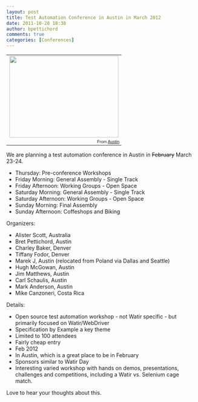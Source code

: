 ```yaml
---
layout: post
title: Test Automation Conference in Austin in March 2012
date: 2011-10-28 18:38
author: bpettichord
comments: true
categories: [Conferences]
---
```

<table style="width:auto;"><tr><td><a href="https://picasaweb.google.com/lh/photo/7F3CVH6q2LJ5Lg4j6JastQ?feat=embedwebsite"><img src="https://lh5.googleusercontent.com/-ouW0B48R384/SXHplakGCTI/AAAAAAAADQs/-MZB8w-BmV4/s288/P1150054.JPG" height="215" width="288" /></a></td></tr><tr><td style="font-family:arial, sans-serif;font-size:11px;text-align:right;">From <a href="https://picasaweb.google.com/zeljko.filipin/Austin?authuser=0&amp;feat=embedwebsite">Austin</a></td></tr></table>

We are planning a test automation conference in Austin in <del datetime="2011-12-09T18:48:57+00:00">February</del> March 23-24.

<ul>
	<li>Thursday: Pre-conference Workshops</li>
	<li>Friday Morning: General Assembly - Single Track</li>
	<li>Friday Afternoon: Working Groups - Open Space</li>
	<li>Saturday Morning: General Assembly - Single Track</li>
	<li>Saturday Afternoon: Working Groups - Open Space</li>
	<li>Sunday Morning: Final Assembly</li>
	<li>Sunday Afternoon: Coffeshops and Biking</li>
</ul>

Organizers:

<ul>
	<li>Alister Scott, Australia</li>
	<li>Bret Pettichord, Austin</li>
	<li>Charley Baker, Denver</li>
	<li>Tiffany Fodor, Denver</li>
	<li>Marek J, Austin (relocated from Poland via Dallas and Seattle)</li>
	<li>Hugh McGowan, Austin</li>
	<li>Jim Matthews, Austin</li>
	<li>Carl Schaulis, Austin</li>
	<li>Mark Anderson, Austin</li>
	<li>Mike Canzoneri, Costa Rica</li>
</ul>

Details:

<ul>
	<li>Open source test automation workshop - not Watir specific - but primarily focused on Watir/WebDriver</li>
	<li>Specification by Example a key theme</li>
	<li>Limited to 100 attendees</li>
	<li>Fairly cheap entry</li>
	<li>Feb 2012</li>
	<li>In Austin, which is a great place to be in February</li>
	<li>Sponsors similar to Watir Day</li>
	<li>Interesting varied workshop with hands on demos, presentations, challenges and competitions, including a Watir vs. Selenium cage match.</li>
</ul>

Love to hear your thoughts about this.

